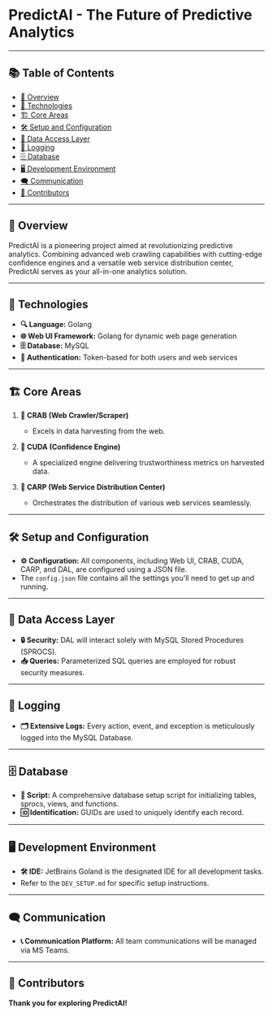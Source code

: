 # PredictAI - The Future of Predictive Analytics

<!--
1. This is a template, that will be updated periodically.
2. We can add the PredictAi logo below.
<div align="center">
   <img src="logo.png" alt="PredictAI Logo"/>
</div>
 -->
---

## 📚 Table of Contents

- [🌟 Overview](#-overview)
- [🔧 Technologies](#-technologies)
- [🏗 Core Areas](#-core-areas)
- [🛠 Setup and Configuration](#-setup-and-configuration)
- [💾 Data Access Layer](#-data-access-layer)
- [📝 Logging](#-logging)
- [🗄 Database](#-database)
- [🖥 Development Environment](#-development-environment)
- [🗨 Communication](#-communication)
- [👥 Contributors](#-contributors)

---

## 🌟 Overview

PredictAI is a pioneering project aimed at revolutionizing predictive analytics. Combining advanced web crawling capabilities with cutting-edge confidence engines and a versatile web service distribution center, PredictAI serves as your all-in-one analytics solution.

---

## 🔧 Technologies

- **🔍 Language:** Golang
- **🌐 Web UI Framework:** Golang for dynamic web page generation
- **🗄 Database:** MySQL
- **🔐 Authentication:** Token-based for both users and web services

---

## 🏗 Core Areas

1. **🦀 CRAB (Web Crawler/Scraper)**
   - Excels in data harvesting from the web.

2. **🔮 CUDA (Confidence Engine)**
   - A specialized engine delivering trustworthiness metrics on harvested data.
  
3. **🎣 CARP (Web Service Distribution Center)**
   - Orchestrates the distribution of various web services seamlessly.

---

## 🛠 Setup and Configuration

- **⚙️ Configuration:** All components, including Web UI, CRAB, CUDA, CARP, and DAL, are configured using a JSON file.
- The `config.json` file contains all the settings you'll need to get up and running.

---

## 💾 Data Access Layer

- **🔒 Security:** DAL will interact solely with MySQL Stored Procedures (SPROCS).
- **📥 Queries:** Parameterized SQL queries are employed for robust security measures.

---

## 📝 Logging

- **🗂️ Extensive Logs:** Every action, event, and exception is meticulously logged into the MySQL Database.

---

## 🗄 Database

- **📜 Script:** A comprehensive database setup script for initializing tables, sprocs, views, and functions.
- **🆔 Identification:** GUIDs are used to uniquely identify each record.

---

## 🖥 Development Environment

- **🛠 IDE:** JetBrains Goland is the designated IDE for all development tasks.
- Refer to the `DEV_SETUP.md` for specific setup instructions.

---

## 🗨 Communication

- **📞 Communication Platform:** All team communications will be managed via MS Teams.

---

## 👥 Contributors
<!--
- [Team Member 1](mailto:team1@email.com)
- [Team Member 2](mailto:team2@email.com)
- [Team Member 3](mailto:team3@email.com)
- [Team Member 4](mailto:team4@email.com)
- [Team Member 5](mailto:team5@email.com)
- [Team Member 6](mailto:team6@email.com)
- [Team Member 7](mailto:team7@email.com)

---

📧 For any further questions or inquiries, please reach out to our [Support Team](mailto:support@email.com).

---
-->
**Thank you for exploring PredictAI!**
